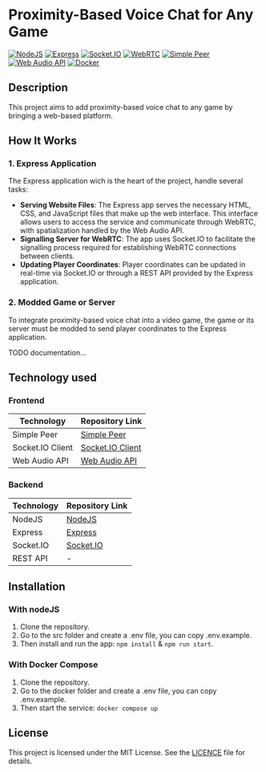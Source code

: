 # Proximity-Based Voice Chat for Any Game
[![NodeJS](https://img.shields.io/badge/NodeJS-339933?logo=nodedotjs&logoColor=white)](https://github.com/nodejs)
[![Express](https://img.shields.io/badge/Express-000000?logo=express&logoColor=white)](https://github.com/expressjs/express)
[![Socket.IO](https://img.shields.io/badge/Socket.IO-010101?logo=socketdotio&logoColor=white)](https://github.com/socketio/socket.io)
[![WebRTC](https://img.shields.io/badge/WebRTC-333333?logo=webrtc&logoColor=white)](https://webrtc.org)
[![Simple Peer](https://img.shields.io/badge/Simple%20Peer-FF4088?logo=webrtc&logoColor=white)](https://github.com/feross/simple-peer)
[![Web Audio API](https://img.shields.io/badge/Web%20Audio%20API-000000?logo=webaudio&logoColor=white)](https://github.com/WebAudio/web-audio-api)
[![Docker](https://img.shields.io/badge/Docker-2496ED?logo=docker&logoColor=white)](https://www.docker.com)

## Description

This project aims to add proximity-based voice chat to any game by bringing a web-based platform.

## How It Works

### 1. Express Application
The Express application  wich is the heart of the project, handle several tasks:
- **Serving Website Files**: The Express app serves the necessary HTML, CSS, and JavaScript files that make up the web interface. This interface allows users to access the service and communicate through WebRTC, with spatialization handled by the Web Audio API.
- **Signalling Server for WebRTC**: The app uses Socket.IO to facilitate the signalling process required for establishing WebRTC connections between clients.
- **Updating Player Coordinates**: Player coordinates can be updated in real-time via Socket.IO or through a REST API provided by the Express application.

### 2. Modded Game or Server
To integrate proximity-based voice chat into a video game, the game or its server must be modded to send player coordinates to the Express application.

TODO documentation...

## Technology used

### Frontend

| Technology       | Repository Link                                                       |
|------------------|-----------------------------------------------------------------------|
| Simple Peer           | [Simple Peer](https://github.com/feross/simple-peer)                  |
| Socket.IO Client | [Socket.IO Client](https://github.com/socketio/socket.io-client)      |
| Web Audio API    | [Web Audio API](https://github.com/WebAudio/web-audio-api)            |

### Backend

| Technology | Repository Link                                       |
|------------|-------------------------------------------------------|
| NodeJS     | [NodeJS](https://github.com/nodejs)                   |
| Express    | [Express](https://github.com/expressjs/express)       |
| Socket.IO  | [Socket.IO](https://github.com/socketio/socket.io)    |
| REST API   | -                                                     |

## Installation
### With nodeJS
1. Clone the repository.
2. Go to the src folder and create a .env file, you can copy .env.example.
3. Then install and run the app: `npm install` & `npm run start`.

### With Docker Compose
1. Clone the repository.
2. Go to the docker folder and create a .env file, you can copy .env.example.
3. Then start the service: `docker compose up`

## License
This project is licensed under the MIT License. See the [LICENCE](LICENCE.txt) file for details.